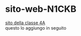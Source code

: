 # sito-web-N1CKB
<a href="sito della classe/index.html">sito della classe 4A</a>
<br>
questo lo aggiungo in seguito